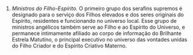 ﻿1. *Ministros do Filho-Espírito.* O primeiro grupo dos serafins supremos é designado para o serviço dos Filhos elevados e dos seres originais do Espírito, residentes e funcionando no universo local. Esse grupo de ministros angélicos também serve ao Filho e ao Espírito do Universo, e permanece intimamente afiliado ao corpo de informação do Brilhante Estrela Matutino, o principal executivo no universo das vontades unidas do Filho Criador e do Espírito Criativo Materno.